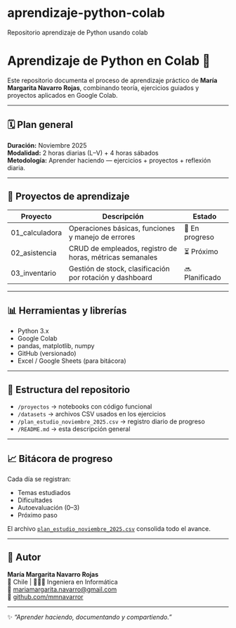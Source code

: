 # aprendizaje-python-colab
Repositorio aprendizaje de Python usando colab
# Aprendizaje de Python en Colab 🧠

Este repositorio documenta el proceso de aprendizaje práctico de **María Margarita Navarro Rojas**, combinando teoría, ejercicios guiados y proyectos aplicados en Google Colab.

---

## 🗓️ Plan general
**Duración:** Noviembre 2025  
**Modalidad:** 2 horas diarias (L–V) + 4 horas sábados  
**Metodología:** Aprender haciendo — ejercicios + proyectos + reflexión diaria.

---

## 🚀 Proyectos de aprendizaje

| Proyecto | Descripción | Estado |
|-----------|--------------|--------|
| 01_calculadora | Operaciones básicas, funciones y manejo de errores | 🔄 En progreso |
| 02_asistencia | CRUD de empleados, registro de horas, métricas semanales | ⏳ Próximo |
| 03_inventario | Gestión de stock, clasificación por rotación y dashboard | 🔜 Planificado |

---

## 📊 Herramientas y librerías
- Python 3.x  
- Google Colab  
- pandas, matplotlib, numpy  
- GitHub (versionado)  
- Excel / Google Sheets (para bitácora)

---

## 🧩 Estructura del repositorio
- `/proyectos` → notebooks con código funcional  
- `/datasets` → archivos CSV usados en los ejercicios  
- `/plan_estudio_noviembre_2025.csv` → registro diario de progreso  
- `/README.md` → esta descripción general  

---

## 📈 Bitácora de progreso
Cada día se registran:
- Temas estudiados  
- Dificultades  
- Autoevaluación (0–3)  
- Próximo paso  

El archivo [`plan_estudio_noviembre_2025.csv`](./plan_estudio_noviembre_2025.csv) consolida todo el avance.

---

## 🤝 Autor
**María Margarita Navarro Rojas**  
📍 Chile | 👩🏻‍💻 Ingeniera en Informática  
📧 mariamargarita.navarro@gmail.com  
🔗 [github.com/mmnavarror](https://github.com/mmnavarror)

---
✨ *“Aprender haciendo, documentando y compartiendo.”*
